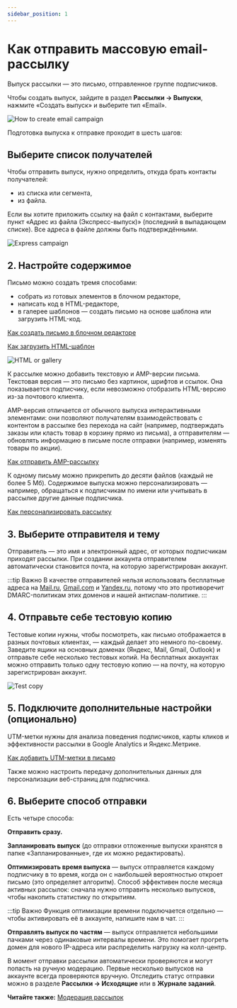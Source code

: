 ```yaml
---
sidebar_position: 1
---
```


# Как отправить массовую email-рассылку

Выпуск рассылки — это письмо, отправленное группе подписчиков.

Чтобы создать выпуск, зайдите в раздел **Рассылки → Выпуски**, нажмите «Создать выпуск» и выберите тип «Email».

![How to create email campaign](/img/email-campaigns/create-your-campaign/how-to-send-email-campaign/how-to-create-campaign.gif) <br/>

Подготовка выпуска к отправке проходит в шесть шагов:

## Выберите список получателей

Чтобы отправить выпуск, нужно определить, откуда брать контакты получателей:

- из списка или сегмента,
- из файла.

Если вы хотите приложить ссылку на файл с контактами, выберите пункт «Адрес из файла (Экспресс-выпуск)» (последний в выпадающем списке). Все адреса в файле должны быть подтверждёнными.

![Express campaign](/img/email-campaigns/create-your-campaign/how-to-send-email-campaign/express-campaign.gif) <br/>

## 2. Настройте содержимое

Письмо можно создать тремя способами:

- собрать из готовых элементов в блочном редакторе,
- написать код в HTML-редакторе,
- в галерее шаблонов — создать письмо на основе шаблона или загрузить HTML-код.

[Как создать письмо в блочном редакторе](./drag-and-drop-editor.md) <br/>

[Как загрузить HTML-шаблон](./how-to-upload-html-template.md) <br/>

![HTML or gallery](/img/email-campaigns/create-your-campaign/how-to-send-email-campaign/html-or-gallery.png) <br/>

К рассылке можно добавить текстовую и AMP-версии письма. Текстовая версия — это письмо без картинок, шрифтов и ссылок. Она показывается подписчику, если невозможно отобразить HTML-версию из-за почтового клиента.

AMP-версия отличается от обычного выпуска интерактивными элементами: они позволяют получателям взаимодействовать с контентом в рассылке без перехода на сайт (например, подтверждать заказы или класть товар в корзину прямо из письма), а отправителям — обновлять информацию в письме после отправки (например, изменять товары по акции).

[Как отправить AMP-рассылку](./amp-campaign.mdx) <br/>

К одному письму можно прикрепить до десяти файлов (каждый не более 5 Мб). Содержимое выпуска можно персонализировать — например, обращаться к подписчикам по имени или учитывать в рассылке другие данные подписчика.

[Как персонализировать рассылку](/docs/email-campaigns/personalization/how-to-personalize-campaign.md) <br/>

## 3. Выберите отправителя и тему

Отправитель — это имя и электронный адрес, от которых подписчикам приходят рассылки. При создании аккаунта отправителем автоматически становится почта, на которую зарегистрирован аккаунт.

:::tip Важно
В качестве отправителей нельзя использовать бесплатные адреса на [Mail.ru](https://mail.ru/), [Gmail.com](https://gmail.com/) и [Yandex.ru](http://yandex.ru/), потому что это противоречит DMARC-политикам этих доменов и нашей антиспам-политике.
:::

## 4. Отправьте себе тестовую копию

Тестовые копии нужны, чтобы посмотреть, как письмо отображается в разных почтовых клиентах, — каждый делает это немного по-своему. Заведите ящики на основных доменах (Яндекс, Mail, Gmail, Outlook) и отправьте себе несколько тестовых копий. На бесплатных аккаунтах можно отправить только одну тестовую копию — на почту, на которую зарегистрирован аккаунт.

![Test copy](/img/email-campaigns/create-your-campaign/how-to-send-email-campaign/test-copy.png) <br/>

## 5. Подключите дополнительные настройки (опционально)

UTM-метки нужны для анализа поведения подписчиков, карты кликов и эффективности рассылки в Google Analytics и Яндекс.Метрике.

[Как добавить UTM-метки в письмо](/docs/email-campaigns/settings/how-to-add-utm.md) <br/>

Также можно настроить передачу дополнительных данных для персонализации веб-страниц для подписчика.

## 6. Выберите способ отправки

Есть четыре способа:

**Отправить сразу.**

**Запланировать выпуск** (до отправки отложенные выпуски хранятся в папке «Запланированные», где их можно редактировать).

**Оптимизировать время выпуска** — выпуск отправляется каждому подписчику в то время, когда он с наибольшей вероятностью откроет письмо (это определяет алгоритм). Способ эффективен после месяца активных рассылок: сначала нужно отправить несколько выпусков, чтобы накопить статистику по открытиям.

:::tip Важно
Функция оптимизации времени подключается отдельно — чтобы активировать её в аккаунте, напишите нам в чат.
:::

**Отправлять выпуск по частям** — выпуск отправляется небольшими пачками через одинаковые интервалы времени. Это помогает прогреть домен для нового IP-адреса или распределить нагрузку на колл-центр.

В момент отправки рассылки автоматически проверяются и могут попасть на ручную модерацию. Первые несколько выпусков на аккаунте всегда проверяются вручную. Отследить статус отправки можно в разделе **Рассылки → Исходящие** или в **Журнале заданий**.

**Читайте также:** [Модерация рассылок](/docs/faq/moderation.md)
